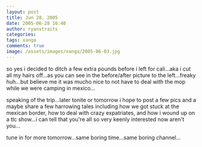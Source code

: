 ```yaml
---
layout: post
title: Jun 28, 2005
date: 2005-06-28 16:40
author: ryanstraits
categories:
tags: xanga
comments: true
image: /assets/images/xanga/2005-06-03.jpg
---
```

so yes i decided to ditch a few extra pounds before i left for cali...aka i cut all my hairs off...as you can see in the before/after picture to the left...freaky huh...but believe me it was mucho nice to not have to deal with the mop while we were camping in mexico...

<!-- break -->

speaking of the trip...later tonite or tomorrow i hope to post a few pics and a maybe share a few harrowing tales including how we got stuck at the mexican border, how to deal with crazy expatriates, and how i wound up on a tlc show...i can tell that you're all so very keenly interested now aren't you...

tune in for more tomorrow...same boring time...same boring channel...
